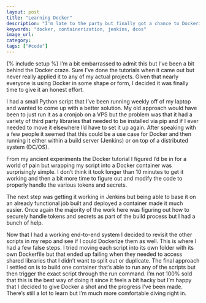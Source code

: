 ```yaml
---
layout: post
title: "Learning Docker"
description: "I'm late to the party but finally got a chance to Dockerize a script and learned a ton along the way."
keywords: "docker, containerization, jenkins, dcos"
image_url:
category:
tags: ["#code"]
---
```

{% include setup %}
I’m a bit embarrassed to admit this but I’ve been a bit behind the Docker craze. Sure I’ve done the tutorials when it came out but never really applied it to any of my actual projects. Given that nearly everyone is using Docker in some shape or form, I decided it was finally time to give it an honest effort.

I had a small Python script that I’ve been running weekly off of my laptop and wanted to come up with a better solution. My old approach would have been to just run it as a cronjob on a VPS but the problem was that it had a variety of third party libraries that needed to be installed via pip and if I ever needed to move it elsewhere I’d have to set it up again. After speaking with a few people it seemed that this could be a use case for Docker and then running it either within a build server (Jenkins) or on top of a distributed system (DC/OS).

From my ancient experiments the Docker tutorial I figured I’d be in for a world of pain but wrapping my script into a Docker container was surprisingly simple. I don’t think it took longer than 10 minutes to get it working and then a bit more time to figure out and modify the code to properly handle the various tokens and secrets.

The next step was getting it working in Jenkins but being able to base it on an already functional job built and deployed a container made it much easier. Once again the majority of the work here was figuring out how to securely handle tokens and secrets as part of the build process but I had a bunch of help.

Now that I had a working end-to-end system I decided to revisit the other scripts in my repo and see if I could Dockerize them as well. This is where I had a few false steps. I tried moving each script into its own folder with its own Dockerfile but that ended up failing when they needed to access shared libraries that I didn’t want to split out or duplicate. The final approach I settled on is to build one container that’s able to run any of the scripts but then trigger the exact script through the run command. I’m not 100% sold that this is the best way of doing it since it feels a bit hacky but I’m happy that I decided to give Docker a shot and the progress I’ve been made. There’s still a lot to learn but I’m much more comfortable diving right in.
